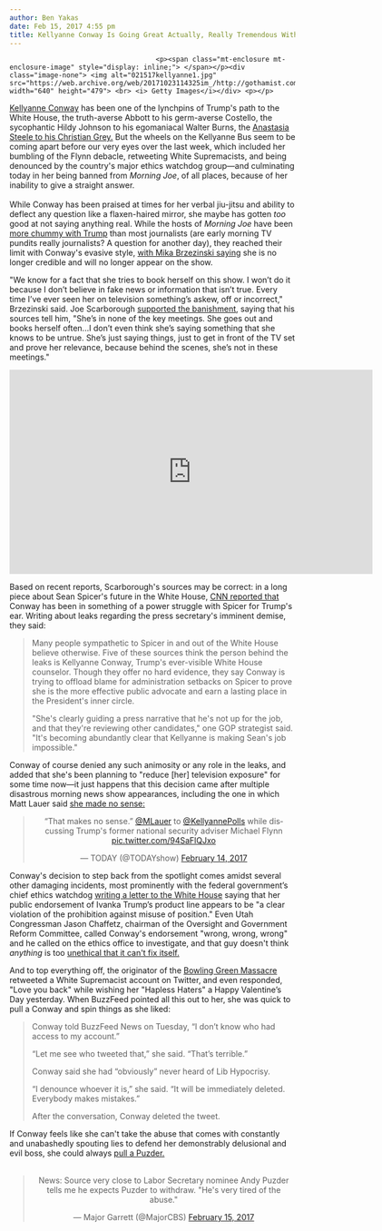 ```yaml
---
author: Ben Yakas
date: Feb 15, 2017 4:55 pm
title: Kellyanne Conway Is Going Great Actually, Really Tremendous With The Support And America
---
```


	
										<p><span class="mt-enclosure mt-enclosure-image" style="display: inline;"> </span></p><div class="image-none"> <img alt="021517kellyanne1.jpg" src="https://web.archive.org/web/20171023114325im_/http://gothamist.com/attachments/byakas/021517kellyanne1.jpg" width="640" height="479"> <br> <i> Getty Images</i></div> <p></p>

<p><a href="https://web.archive.org/web/20171023114325/http://gothamist.com/tags/kellyanneconway">Kellyanne Conway</a> has been one of the lynchpins of Trump&apos;s path to the White House, the truth-averse Abbott to his germ-averse Costello, the sycophantic Hildy Johnson to his egomaniacal Walter Burns, the <a href="https://web.archive.org/web/20171023114325/https://twitter.com/KellyannePolls/status/831566360153042944">Anastasia Steele to his Christian Grey.</a> But the wheels on the Kellyanne Bus seem to be coming apart before our very eyes over the last week, which included her bumbling of the Flynn debacle, retweeting White Supremacists, and being denounced by the country&apos;s major ethics watchdog group&#x2014;and culminating today in her being banned from <em>Morning Joe</em>, of all places, because of her inability to give a straight answer.<br>
 <br>
While Conway has been praised at times for her verbal jiu-jitsu and ability to deflect any question like a flaxen-haired mirror, she maybe has gotten <em>too</em> good at not saying anything real. While the hosts of <em>Morning Joe</em> have been <a href="https://web.archive.org/web/20171023114325/http://www.vanityfair.com/news/2016/12/joe-and-mika-defend-themselves-against-the-haters">more chummy with Trump</a> than most journalists (are early morning TV pundits really journalists? A question for another day), they reached their limit with Conway&apos;s evasive style, <a href="https://web.archive.org/web/20171023114325/http://variety.com/2017/tv/news/morning-joe-kellyanne-conway-mika-brzezinski-1201989126/">with Mika Brzezinski saying</a> she is no longer credible and will no longer appear on the show.</p>

<p>&quot;We know for a fact that she tries to book herself on this show. I won&#x2019;t do it because I don&#x2019;t believe in fake news or information that isn&#x2019;t true. Every time I&#x2019;ve ever seen her on television something&#x2019;s askew, off or incorrect,&quot; Brzezinski said. Joe Scarborough <a href="https://web.archive.org/web/20171023114325/https://www.washingtonpost.com/news/the-fix/wp/2017/02/15/morning-joe-has-blacklisted-kellyanne-conway-and-thats-not-all/?utm_term=.797ba1047c07">supported the banishment</a>, saying that his sources tell him, &quot;She&#x2019;s in none of the key meetings. She goes out and books herself often...I don&#x2019;t even think she&#x2019;s saying something that she knows to be untrue. She&#x2019;s just saying things, just to get in front of the TV set and prove her relevance, because behind the scenes, she&#x2019;s not in these meetings.&quot;</p>

<p><iframe width="640" height="360" src="https://web.archive.org/web/20171023114325if_/https://www.youtube.com/embed/rPJEIYWJa_M" frameborder="0" allowfullscreen></iframe></p>

<p>Based on recent reports, Scarborough&apos;s sources may be correct: in a long piece about Sean Spicer&apos;s future in the White House, <a href="https://web.archive.org/web/20171023114325/http://www.cnn.com/2017/02/15/politics/sean-spicer-white-house/index.html">CNN reported that</a> Conway has been in something of a power struggle with Spicer for Trump&apos;s ear. Writing about leaks regarding the press secretary&apos;s imminent demise, they said:</p>

<blockquote>Many people sympathetic to Spicer in and out of the White House believe otherwise. Five of these sources think the person behind the leaks is Kellyanne Conway, Trump&apos;s ever-visible White House counselor. Though they offer no hard evidence, they say Conway is trying to offload blame for administration setbacks on Spicer to prove she is the more effective public advocate and earn a lasting place in the President&apos;s inner circle.

<p>&quot;She&apos;s clearly guiding a press narrative that he&apos;s not up for the job, and that they&apos;re reviewing other candidates,&quot; one GOP strategist said. &quot;It&apos;s becoming abundantly clear that Kellyanne is making Sean&apos;s job impossible.&quot;</p></blockquote><p></p>

<p>Conway of course denied any such animosity or any role in the leaks, and added that she&apos;s been planning to &quot;reduce [her] television exposure&quot; for some time now&#x2014;it just happens that this decision came after multiple disastrous morning news show appearances, including the one in which Matt Lauer said <a href="https://web.archive.org/web/20171023114325/http://gothamist.com/2017/02/14/kellyanne_conway_start_making_sense.php">she made no sense:</a></p>

<center><blockquote class="twitter-tweet" data-lang="en"><p lang="en" dir="ltr">&#x201C;That makes no sense.&#x201D; <a href="https://web.archive.org/web/20171023114325/https://twitter.com/MLauer">@MLauer</a> to <a href="https://web.archive.org/web/20171023114325/https://twitter.com/KellyannePolls">@KellyannePolls</a> while discussing Trump&apos;s former national security adviser Michael Flynn <a href="https://web.archive.org/web/20171023114325/https://t.co/94SaFlQJxo">pic.twitter.com/94SaFlQJxo</a></p>&#x2014; TODAY (@TODAYshow) <a href="https://web.archive.org/web/20171023114325/https://twitter.com/TODAYshow/status/831476776517898240">February 14, 2017</a></blockquote>
<script async src="//web.archive.org/web/20171023114325js_/http://platform.twitter.com/widgets.js" charset="utf-8"></script></center>

<p>Conway&apos;s decision to step back from the spotlight comes amidst several other damaging incidents, most prominently with the federal government&#x2019;s chief ethics watchdog <a href="https://web.archive.org/web/20171023114325/https://www.nytimes.com/2017/02/14/us/politics/Kellyanne-Conway-ivanka-trump-ethics.html">writing a letter to the White House</a> saying that her public endorsement of Ivanka Trump&#x2019;s product line appears to be &quot;a clear violation of the prohibition against misuse of position.&quot; Even Utah Congressman Jason Chaffetz, chairman of the Oversight and Government Reform Committee, called Conway&apos;s endorsement &quot;wrong, wrong, wrong&quot; and he called on the ethics office to investigate, and that guy doesn&apos;t think <em>anything</em> is too <a href="https://web.archive.org/web/20171023114325/http://www.vox.com/policy-and-politics/2017/2/14/14609850/gop-investigators-wont-investigate-michael-flynn">unethical that it can&apos;t fix itself.</a></p>

<p>And to top everything off, the originator of the <a href="https://web.archive.org/web/20171023114325/http://gothamist.com/tags/bowlinggreenmassacre">Bowling Green Massacre</a> retweeted a White Supremacist account on Twitter, and even responded, &quot;Love you back&quot; while wishing her &quot;Hapless Haters&quot; a Happy Valentine&#x2019;s Day yesterday. When BuzzFeed pointed all this out to her, she was quick to pull a Conway and spin things as she liked:</p>

<blockquote>Conway told BuzzFeed News on Tuesday, &#x201C;I don&#x2019;t know who had access to my account.&#x201D;

<p>&#x201C;Let me see who tweeted that,&#x201D; she said. &#x201C;That&#x2019;s terrible.&#x201D;</p>

<p>Conway said she had &#x201C;obviously&#x201D; never heard of Lib Hypocrisy.</p>

<p>&#x201C;I denounce whoever it is,&#x201D; she said. &#x201C;It will be immediately deleted. Everybody makes mistakes.&#x201D;</p>

<p>After the conversation, Conway deleted the tweet.</p></blockquote><p></p>

<p>If Conway feels like she can&apos;t take the abuse that comes with constantly and unabashedly spouting lies to defend her demonstrably delusional and evil boss, she could always <a href="https://web.archive.org/web/20171023114325/http://gothamist.com/2017/02/15/more_like_puzderp_amirite.php">pull a Puzder.</a><br>
 <br>
</p><center><blockquote class="twitter-tweet" data-lang="en"><p lang="en" dir="ltr">News: Source very close to Labor Secretary nominee Andy Puzder tells me he expects Puzder to withdraw. &quot;He&apos;s very tired of the abuse.&quot;</p>&#x2014; Major Garrett (@MajorCBS) <a href="https://web.archive.org/web/20171023114325/https://twitter.com/MajorCBS/status/831938564715732993">February 15, 2017</a></blockquote><br>
<script async src="//web.archive.org/web/20171023114325js_/http://platform.twitter.com/widgets.js" charset="utf-8"></script></center><p></p>					
										
									
				